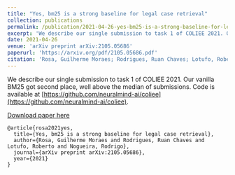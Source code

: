 ```yaml
---
title: "Yes, bm25 is a strong baseline for legal case retrieval"
collection: publications
permalink: /publication/2021-04-26-yes-bm25-is-a-strong-baseline-for-legal-case-retrieval
excerpt: 'We describe our single submission to task 1 of COLIEE 2021. Our vanilla BM25 got second place, well above the median of submissions.'
date: 2021-04-26
venue: 'arXiv preprint arXiv:2105.05686'
paperurl: 'https://arxiv.org/pdf/2105.05686.pdf'
citation: 'Rosa, Guilherme Moraes; Rodrigues, Ruan Chaves; Lotufo, Roberto; Nogueira, Rodrigo. (2021). &quot;Yes, bm25 is a strong baseline for legal case retrieval.&quot; <i>arXiv preprint arXiv:2105.05686</i>.'
---
```

We describe our single submission to task 1 of COLIEE 2021. Our vanilla BM25 got second place, well above the median of submissions. Code is available at [https://github.com/neuralmind-ai/coliee](https://github.com/neuralmind-ai/coliee).

[Download paper here](https://arxiv.org/pdf/2105.05686.pdf)


```
@article{rosa2021yes,
  title={Yes, bm25 is a strong baseline for legal case retrieval},
  author={Rosa, Guilherme Moraes and Rodrigues, Ruan Chaves and Lotufo, Roberto and Nogueira, Rodrigo},
  journal={arXiv preprint arXiv:2105.05686},
  year={2021}
}
```